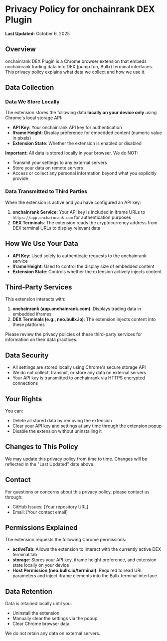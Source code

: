 # Privacy Policy for onchainrank DEX Plugin

**Last Updated:** October 6, 2025

## Overview

onchainrank DEX Plugin is a Chrome browser extension that embeds onchainrank trading data into DEX (pump.fun, Bullx) terminal interfaces. This privacy policy explains what data we collect and how we use it.

## Data Collection

### Data We Store Locally

The extension stores the following data **locally on your device only** using Chrome's local storage API:

- **API Key**: Your onchainrank API key for authentication
- **Iframe Height**: Display preference for embedded content (numeric value in pixels)
- **Extension State**: Whether the extension is enabled or disabled

**Important:** All data is stored locally in your browser. We do NOT:
- Transmit your settings to any external servers
- Store your data on remote servers
- Access or collect any personal information beyond what you explicitly provide

### Data Transmitted to Third Parties

When the extension is active and you have configured an API key:

1. **onchainrank Service**: Your API key is included in iframe URLs to `https://app.onchainrank.com` for authentication purposes
2. **DEX Terminals**: The extension reads the cryptocurrency address from DEX terminal URLs to display relevant data

## How We Use Your Data

- **API Key**: Used solely to authenticate requests to the onchainrank service
- **Iframe Height**: Used to control the display size of embedded content
- **Extension State**: Controls whether the extension actively injects content

## Third-Party Services

This extension interacts with:

1. **onchainrank (app.onchainrank.com)**: Displays trading data in embedded iframes
2. **DEX Terminals (e.g., neo.bullx.io)**: The extension injects content into these platforms

Please review the privacy policies of these third-party services for information on their data practices.

## Data Security

- All settings are stored locally using Chrome's secure storage API
- We do not collect, transmit, or store any data on external servers
- Your API key is transmitted to onchainrank via HTTPS encrypted connections

## Your Rights

You can:
- Delete all stored data by removing the extension
- Clear your API key and settings at any time through the extension popup
- Disable the extension without uninstalling it

## Changes to This Policy

We may update this privacy policy from time to time. Changes will be reflected in the "Last Updated" date above.

## Contact

For questions or concerns about this privacy policy, please contact us through:
- GitHub Issues: [Your repository URL]
- Email: [Your contact email]

## Permissions Explained

The extension requests the following Chrome permissions:

- **activeTab**: Allows the extension to interact with the currently active DEX terminal tab
- **storage**: Stores your API key, iframe height preference, and extension state locally on your device
- **Host Permission (neo.bullx.io/terminal)**: Required to read URL parameters and inject iframe elements into the Bullx terminal interface

## Data Retention

Data is retained locally until you:
- Uninstall the extension
- Manually clear the settings via the popup
- Clear Chrome browser data

We do not retain any data on external servers.
